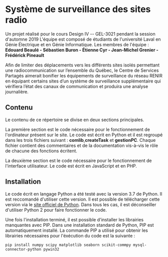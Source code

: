 # Système de surveillance des sites radio

Un projet réalisé pour le cours Design IV -- GEL-3021 pendant la session d'automne 2019 
L'équipe est composé de étudiants de l'université Laval en Génie Électrique et en Génie Informatique.
Les membres de l'équipe : **Edouard Beaulé - Sébastien Buron - Étienne Cyr - Jean-Michel Grenier - Frédérick Pineault**

Afin de limiter des déplacements vers les différents sites isolés permettant une radiocommunication sur l’ensemble du Québec, le Centre de Services Partagés aimerait bonifier les équipements de surveillance du réseau RENIR en équipant certains sites d’un système de surveillance supplémentaire qui vérifiera l’état des canaux de communication et produira une analyse journalière.

## Contenu

Le contenu de ce répertoire se divise en deux sections principales. 

La première section est le code nécessaire pour le fonctionnement de l'ordinateur présent sur le site. Le code est écrit en Python et il est regroupé dans les trois fichiers suivant : **comlib**,**createTask** et **gestionPC**. Chaque fichier contient des commentaires et de la documentation vis-à-vis le rôle de chacune des fonctions écritent. 

La deuxième section est le code nécessaire pour le fonctionnement de l'interface utilisateur. Le code est écrit en JavaScript et en PHP.

## Installation

Le code écrit en langage Python a été testé avec la version 3.7 de Python. Il est reccomandé d'utiliser cette version. Il est possible de télécharger cette version via le [site officiel de Python](https://www.python.org/downloads/). Dans tous les cas, il est déconseiller d'utiliser Python 2 pour faire fonctionner le code.

Une fois l'installation terminé, il est possible d'installer les librairies manquantes avec PIP. Dans une installation standard de Python, PIP est automatiquement installé. La commande PIP a utilisé pour obtenir les librairies nécessaires pour l'éxécution du code est la suivante : 

```
pip install numpy scipy matplotlib seaborn scikit-commpy mysql-connector-python pywin32
```